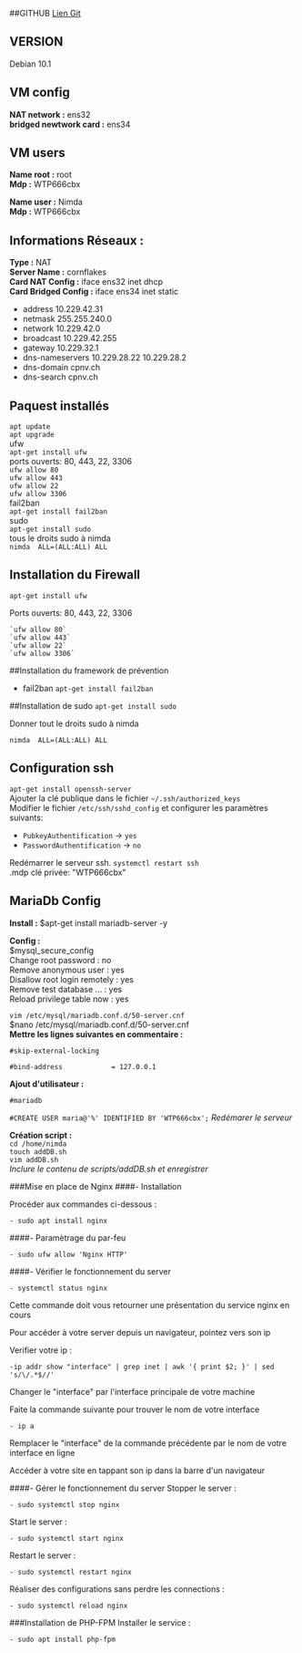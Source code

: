 
##GITHUB
[Lien Git](https://github.com/BergmannFlorian/webservunix)

## VERSION
Debian 10.1

## VM config
__NAT network :__ ens32  
__bridged newtwork card :__ ens34

## VM users
__Name root :__ root  
__Mdp :__ WTP666cbx  

__Name user :__ Nimda  
__Mdp :__ WTP666cbx  

## Informations Réseaux :
__Type :__ NAT  
__Server Name :__ cornflakes  
__Card NAT Config :__ iface ens32 inet dhcp  
__Card Bridged Config :__ iface ens34 inet static  
- address 10.229.42.31
- netmask 255.255.240.0
- network 10.229.42.0
- broadcast 10.229.42.255
- gateway 10.229.32.1
- dns-nameservers 10.229.28.22 10.229.28.2
- dns-domain cpnv.ch
- dns-search cpnv.ch

## Paquest installés  
`apt update`  
`apt upgrade`  
ufw  
`apt-get install ufw`  
ports ouverts: 80, 443, 22, 3306  
`ufw allow 80`  
`ufw allow 443`  
`ufw allow 22`  
`ufw allow 3306`  
fail2ban  
`apt-get install fail2ban`  
sudo  
`apt-get install sudo`  
tous le droits sudo à nimda  
`nimda  ALL=(ALL:ALL) ALL`  

## Installation du Firewall
`apt-get install ufw`
 
 Ports ouverts: 80, 443, 22, 3306
 
    `ufw allow 80`  
    `ufw allow 443`
    `ufw allow 22`  
    `ufw allow 3306`  
    
##Installation du framework de prévention
- fail2ban `apt-get install fail2ban`

##Installation de sudo
`apt-get install sudo`

Donner tout le droits sudo à nimda 
    
`nimda  ALL=(ALL:ALL) ALL`

## Configuration ssh  
`apt-get install openssh-server`  
Ajouter la clé publique dans le fichier `~/.ssh/authorized_keys`  
Modifier le fichier `/etc/ssh/sshd_config` et configurer les paramètres suivants:  
- `PubkeyAuthentification` -> `yes`
- `PasswordAuthentification` -> `no`  

Redémarrer le serveur ssh. `systemctl restart ssh`  
.mdp clé privée: "WTP666cbx"

## MariaDb Config
__Install :__ 
$apt-get install mariadb-server -y

__Config :__  
$mysql_secure_config  
Change root password : no  
Remove anonymous user : yes  
Disallow root login remotely : yes  
Remove test database ... : yes  
Reload privilege table now : yes

`vim /etc/mysql/mariadb.conf.d/50-server.cnf`  
$nano /etc/mysql/mariadb.conf.d/50-server.cnf  
__Mettre les lignes suivantes en commentaire :__

`#skip-external-locking`

`#bind-address            = 127.0.0.1`

__Ajout d'utilisateur :__

`#mariadb`

`#CREATE USER maria@'%' IDENTIFIED BY 'WTP666cbx';`
_Redémarer le serveur_

__Création script :__  
`cd /home/nimda`  
`touch addDB.sh`  
`vim addDB.sh`  
_Inclure le contenu de scripts/addDB.sh et enregistrer_

###Mise en place de Nginx
####- Installation

Procéder aux commandes ci-dessous :
    
    - sudo apt install nginx
    
####- Paramètrage du par-feu

    - sudo ufw allow 'Nginx HTTP'
    
####- Vérifier le fonctionnement du server

    - systemctl status nginx
    
Cette commande doit vous retourner une présentation du service nginx en cours

Pour accéder à votre server depuis un navigateur, pointez vers son ip

Verifier votre ip :

    -ip addr show "interface" | grep inet | awk '{ print $2; }' | sed 's/\/.*$//'
    
Changer le "interface" par l'interface principale de votre machine

Faite la commande suivante pour trouver le nom de votre interface

    - ip a

Remplacer le "interface" de la commande précédente par le nom de votre interface en ligne

Accéder à votre site en tappant son ip dans la barre d'un navigateur

####- Gérer le fonctionnement du server
Stopper le server :

    - sudo systemctl stop nginx
    
Start le server :

    - sudo systemctl start nginx
    
Restart le server :

    - sudo systemctl restart nginx
    
Réaliser des configurations sans perdre les connections :

    - sudo systemctl reload nginx
    
###Installation de PHP-FPM
Installer le service :
    
    - sudo apt install php-fpm